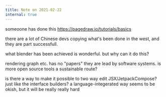 ```yaml
---
title: Note on 2021-02-22
internal: true
---
```



someoone has done this https://pagedraw.io/tutorials/basics

there are a lot of Chinese devs copying what's been done in the west, and they are part successfull.

what blender has been achieved is wonderful. but why can it do this?

rendering graph etc. has no "papers" they are lead by software systems. is more open source tools a sustainable route?

is there a way to make it possible to two way edit JSX/JetpackCompose? just like the interface builders? a language-integerated way seems to be okish, but it will be really really hard